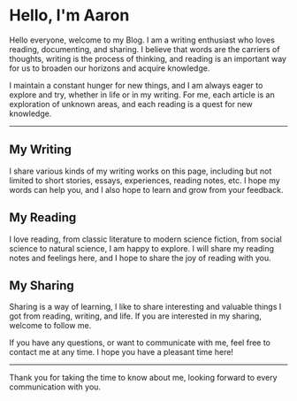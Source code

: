 # Hello, I'm Aaron

Hello everyone, welcome to my Blog. I am a writing enthusiast who loves reading, documenting, and sharing. I believe that words are the carriers of thoughts, writing is the process of thinking, and reading is an important way for us to broaden our horizons and acquire knowledge.

I maintain a constant hunger for new things, and I am always eager to explore and try, whether in life or in my writing. For me, each article is an exploration of unknown areas, and each reading is a quest for new knowledge.

---

## My Writing

I share various kinds of my writing works on this page, including but not limited to short stories, essays, experiences, reading notes, etc. I hope my words can help you, and I also hope to learn and grow from your feedback.

## My Reading

I love reading, from classic literature to modern science fiction, from social science to natural science, I am happy to explore. I will share my reading notes and feelings here, and I hope to share the joy of reading with you.

## My Sharing

Sharing is a way of learning, I like to share interesting and valuable things I got from reading, writing, and life. If you are interested in my sharing, welcome to follow me.

If you have any questions, or want to communicate with me, feel free to contact me at any time. I hope you have a pleasant time here!

---

Thank you for taking the time to know about me, looking forward to every communication with you.
